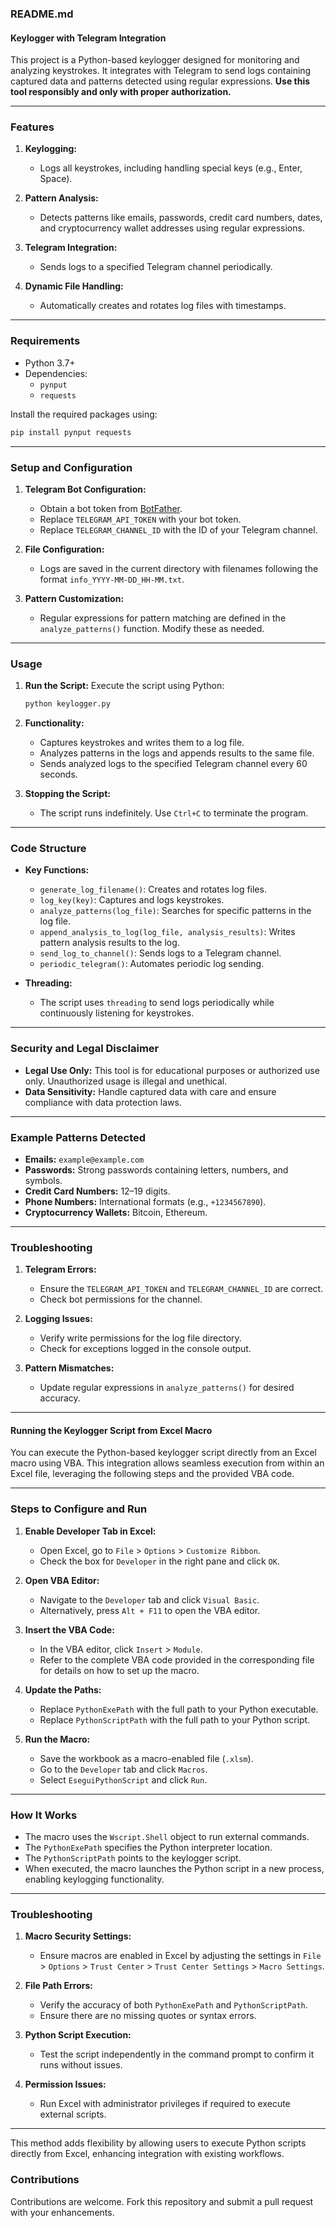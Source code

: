 ### README.md

#### Keylogger with Telegram Integration

This project is a Python-based keylogger designed for monitoring and analyzing keystrokes. It integrates with Telegram to send logs containing captured data and patterns detected using regular expressions. **Use this tool responsibly and only with proper authorization.**

---

### Features

1. **Keylogging:** 
   - Logs all keystrokes, including handling special keys (e.g., Enter, Space).
   
2. **Pattern Analysis:**
   - Detects patterns like emails, passwords, credit card numbers, dates, and cryptocurrency wallet addresses using regular expressions.

3. **Telegram Integration:**
   - Sends logs to a specified Telegram channel periodically.

4. **Dynamic File Handling:**
   - Automatically creates and rotates log files with timestamps.

---

### Requirements

- Python 3.7+
- Dependencies:
  - `pynput`
  - `requests`

Install the required packages using:

```bash
pip install pynput requests
```

---

### Setup and Configuration

1. **Telegram Bot Configuration:**
   - Obtain a bot token from [BotFather](https://core.telegram.org/bots).
   - Replace `TELEGRAM_API_TOKEN` with your bot token.
   - Replace `TELEGRAM_CHANNEL_ID` with the ID of your Telegram channel.

2. **File Configuration:**
   - Logs are saved in the current directory with filenames following the format `info_YYYY-MM-DD_HH-MM.txt`.

3. **Pattern Customization:**
   - Regular expressions for pattern matching are defined in the `analyze_patterns()` function. Modify these as needed.

---

### Usage

1. **Run the Script:**
   Execute the script using Python:

   ```bash
   python keylogger.py
   ```

2. **Functionality:**
   - Captures keystrokes and writes them to a log file.
   - Analyzes patterns in the logs and appends results to the same file.
   - Sends analyzed logs to the specified Telegram channel every 60 seconds.

3. **Stopping the Script:**
   - The script runs indefinitely. Use `Ctrl+C` to terminate the program.

---

### Code Structure

- **Key Functions:**
  - `generate_log_filename()`: Creates and rotates log files.
  - `log_key(key)`: Captures and logs keystrokes.
  - `analyze_patterns(log_file)`: Searches for specific patterns in the log file.
  - `append_analysis_to_log(log_file, analysis_results)`: Writes pattern analysis results to the log.
  - `send_log_to_channel()`: Sends logs to a Telegram channel.
  - `periodic_telegram()`: Automates periodic log sending.

- **Threading:**
  - The script uses `threading` to send logs periodically while continuously listening for keystrokes.

---

### Security and Legal Disclaimer

- **Legal Use Only:** 
  This tool is for educational purposes or authorized use only. Unauthorized usage is illegal and unethical.
- **Data Sensitivity:** 
  Handle captured data with care and ensure compliance with data protection laws.

---

### Example Patterns Detected

- **Emails:** `example@example.com`
- **Passwords:** Strong passwords containing letters, numbers, and symbols.
- **Credit Card Numbers:** 12–19 digits.
- **Phone Numbers:** International formats (e.g., `+1234567890`).
- **Cryptocurrency Wallets:** Bitcoin, Ethereum.

---

### Troubleshooting

1. **Telegram Errors:**
   - Ensure the `TELEGRAM_API_TOKEN` and `TELEGRAM_CHANNEL_ID` are correct.
   - Check bot permissions for the channel.

2. **Logging Issues:**
   - Verify write permissions for the log file directory.
   - Check for exceptions logged in the console output.

3. **Pattern Mismatches:**
   - Update regular expressions in `analyze_patterns()` for desired accuracy.

---

#### Running the Keylogger Script from Excel Macro

You can execute the Python-based keylogger script directly from an Excel macro using VBA. This integration allows seamless execution from within an Excel file, leveraging the following steps and the provided VBA code.

---

### Steps to Configure and Run

1. **Enable Developer Tab in Excel:**
   - Open Excel, go to `File` > `Options` > `Customize Ribbon`.
   - Check the box for `Developer` in the right pane and click `OK`.

2. **Open VBA Editor:**
   - Navigate to the `Developer` tab and click `Visual Basic`.
   - Alternatively, press `Alt + F11` to open the VBA editor.

3. **Insert the VBA Code:**
   - In the VBA editor, click `Insert` > `Module`.
   - Refer to the complete VBA code provided in the corresponding file for details on how to set up the macro.

4. **Update the Paths:**
   - Replace `PythonExePath` with the full path to your Python executable.
   - Replace `PythonScriptPath` with the full path to your Python script.

5. **Run the Macro:**
   - Save the workbook as a macro-enabled file (`.xlsm`).
   - Go to the `Developer` tab and click `Macros`.
   - Select `EseguiPythonScript` and click `Run`.

---

### How It Works

- The macro uses the `Wscript.Shell` object to run external commands.
- The `PythonExePath` specifies the Python interpreter location.
- The `PythonScriptPath` points to the keylogger script.
- When executed, the macro launches the Python script in a new process, enabling keylogging functionality.

---

### Troubleshooting

1. **Macro Security Settings:**
   - Ensure macros are enabled in Excel by adjusting the settings in `File` > `Options` > `Trust Center` > `Trust Center Settings` > `Macro Settings`.

2. **File Path Errors:**
   - Verify the accuracy of both `PythonExePath` and `PythonScriptPath`.
   - Ensure there are no missing quotes or syntax errors.

3. **Python Script Execution:**
   - Test the script independently in the command prompt to confirm it runs without issues.

4. **Permission Issues:**
   - Run Excel with administrator privileges if required to execute external scripts.

---

This method adds flexibility by allowing users to execute Python scripts directly from Excel, enhancing integration with existing workflows.


### Contributions

Contributions are welcome. Fork this repository and submit a pull request with your enhancements.
